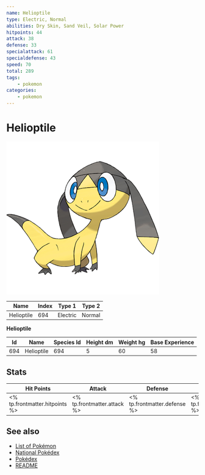 ```yaml
---
name: Helioptile
type: Electric, Normal
abilities: Dry Skin, Sand Veil, Solar Power
hitpoints: 44
attack: 38
defense: 33
specialattack: 61
specialdefense: 43
speed: 70
total: 289
tags:
    - pokemon
categories:
    - pokemon
---
```


# Helioptile


![Helioptile](images/694.png)

| **Name** | **Index** | **Type 1** | **Type 2** |
|----|----|----|----|
| Helioptile | 694 | Electric | Normal  |

**Helioptile** 




| **Id** | **Name** | **Species Id** | **Height dm** | **Weight hg** | **Base Experience** |
|--------|----------|----------------|------------|------------|---------------------|
| 694 | Helioptile | 694 | 5 | 60 | 58 |



## Stats

| **Hit Points** | **Attack** | **Defense** | **Special Attack** | **Special Defense** | **Speed** | **Total** |
|----------------|------------|-------------|--------------------|---------------------|-----------|-----------|
| <% tp.frontmatter.hitpoints %> | <% tp.frontmatter.attack %> | <% tp.frontmatter.defense %> | <% tp.frontmatter.specialattack %> | <% tp.frontmatter.specialdefense %> | <% tp.frontmatter.speed %> | <% tp.frontmatter.total %> |

## See also

- [List of Pokémon](../pokemon.md)
- [National Pokédex](../national_pokedex.md)
- [Pokédex](../pokedex.md)
- [README](../README.md)
